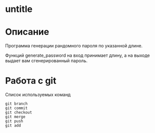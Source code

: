 # untitle

# Описание

Программа генерации рандомного пароля по указанной длине.

Функций generate_password на вход принимает длину, а на выходе выдает вам сгенерированный пароль.

# Работа с git

Список используемых команд

```
git branch
git commit
git checkout
git merge
git push
git add
```
